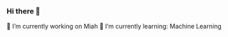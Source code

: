 ### Hi there 👋


🔭 I’m currently working on Miah
🌱 I’m currently learning: Machine Learning

<!--
**SegisAlonso/SegisAlonso** is a ✨ _special_ ✨ repository because its `README.md` (this file) appears on your GitHub profile.

Here are some ideas to get you started:

🔭 I’m currently working on Miah
🌱 I’m currently learning: Machine Learning
- 👯 I’m looking to collaborate on ...
- 🤔 I’m looking for help with ...
- 💬 Ask me about ...
- 📫 How to reach me: ...
- 😄 Pronouns: ...
- ⚡ Fun fact: ...
-->
